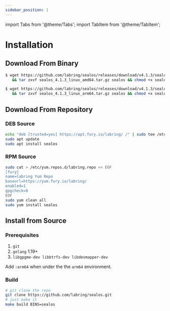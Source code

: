 ```yaml
---
sidebar_position: 1
---
```


import Tabs from '@theme/Tabs';
import TabItem from '@theme/TabItem';

# Installation

## Download From Binary

<Tabs groupId="arch">
  <TabItem value="amd64" label="amd64" default>

```bash
$ wget https://github.com/labring/sealos/releases/download/v4.1.3/sealos_4.1.3_linux_amd64.tar.gz \
   && tar zxvf sealos_4.1.3_linux_amd64.tar.gz sealos && chmod +x sealos && mv sealos /usr/bin
```

  </TabItem>
  <TabItem value="arm64" label="arm64">

```bash
$ wget https://github.com/labring/sealos/releases/download/v4.1.3/sealos_4.1.3_linux_arm64.tar.gz \
   && tar zxvf sealos_4.1.3_linux_arm64.tar.gz sealos && chmod +x sealos && mv sealos /usr/bin
```

  </TabItem>
</Tabs>

## Download From Repository

### DEB Source

```bash
echo "deb [trusted=yes] https://apt.fury.io/labring/ /" | sudo tee /etc/apt/sources.list.d/labring.list
sudo apt update
sudo apt install sealos
```

### RPM Source

```bash
sudo cat > /etc/yum.repos.d/labring.repo << EOF
[fury]
name=labring Yum Repo
baseurl=https://yum.fury.io/labring/
enabled=1
gpgcheck=0
EOF
sudo yum clean all
sudo yum install sealos
```

## Install from Source

### Prerequisites
1. `git`  
2. `golang` 1.19+  
3. `libgpgme-dev libbtrfs-dev libdevmapper-dev`

Add `:arm64` when under the the `arm64` environment.

### Build

```bash
# git clone the repo
git clone https://github.com/labring/sealos.git
# just make it
make build BINS=sealos
```

